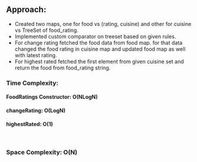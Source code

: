 ## Approach:
* Created two maps, one for food vs (rating, cuisine) and other for cuisine vs TreeSet of food_rating.
* Implemented custom comparator on treeset based on given rules.
* For change rating fetched the food data from food map. for that data changed the food rating in cuisine map and updated food map as well with latest rating.
* For highest rated fetched the first element from given cuisine set and return the food from food_rating string.
​
### Time Complexity:
#### FoodRatings Constructor: O(NLogN)
#### changeRating: O(LogN)
#### highestRated: O(1)
​
### Space Complexity: O(N)